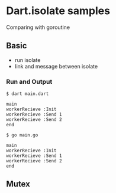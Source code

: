 # Dart.isolate samples
Comparing with goroutine

## Basic
- run isolate
- link and message between isolate

### Run and Output
`$ dart main.dart`
```
main
workerRecieve :Init
workerRecieve :Send 1
workerRecieve :Send 2
end
```

`$ go main.go`
```
main
workerRecieve :Init
workerRecieve :Send 1
workerRecieve :Send 2
end
```

## Mutex
